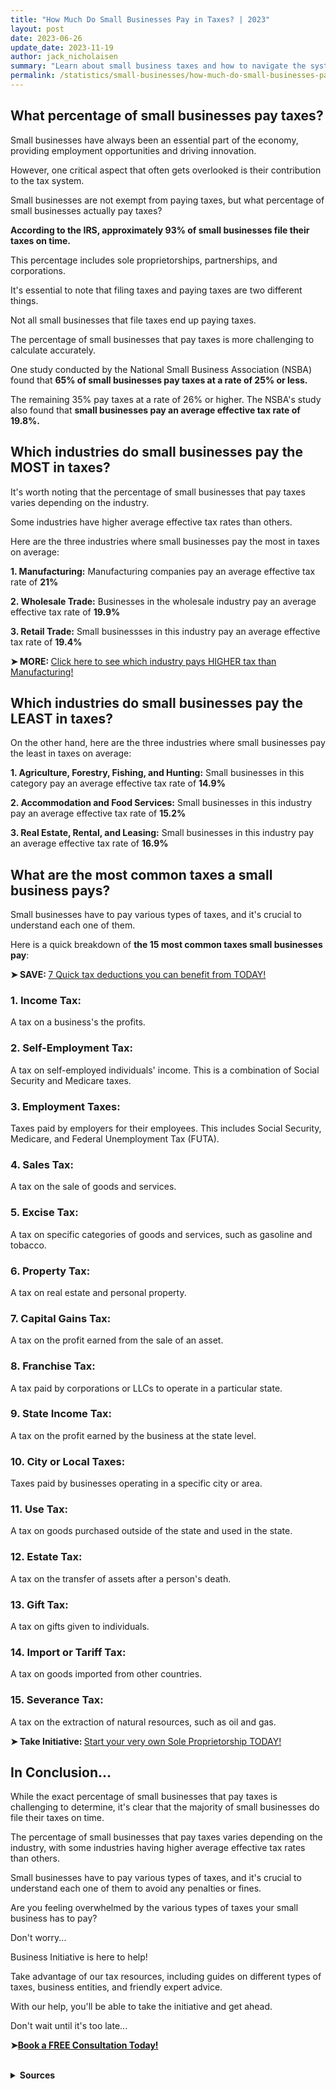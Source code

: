 ```yaml
---
title: "How Much Do Small Businesses Pay in Taxes? | 2023"
layout: post
date: 2023-06-26
update_date: 2023-11-19
author: jack_nicholaisen
summary: "Learn about small business taxes and how to navigate the system with BusinessInitiative.com. Avoid penalties and fines."
permalink: /statistics/small-businesses/how-much-do-small-businesses-pay-in-taxes/
---
```


## What percentage of small businesses pay taxes?

Small businesses have always been an essential part of the economy, providing employment opportunities and driving innovation. 

However, one critical aspect that often gets overlooked is their contribution to the tax system. 

Small businesses are not exempt from paying taxes, but what percentage of small businesses actually pay taxes?

**According to the IRS, approximately 93% of small businesses file their taxes on time.** 

This percentage includes sole proprietorships, partnerships, and corporations. 

It's essential to note that filing taxes and paying taxes are two different things.

Not all small businesses that file taxes end up paying taxes. 

The percentage of small businesses that pay taxes is more challenging to calculate accurately.

One study conducted by the National Small Business Association (NSBA) found that **65% of small businesses pay taxes at a rate of 25% or less.** 

The remaining 35% pay taxes at a rate of 26% or higher. The NSBA's study also found that **small businesses pay an average effective tax rate of 19.8%.**

## Which industries do small businesses pay the MOST in taxes?

It's worth noting that the percentage of small businesses that pay taxes varies depending on the industry. 

Some industries have higher average effective tax rates than others. 

Here are the three industries where small businesses pay the most in taxes on average:

**1.  Manufacturing:** Manufacturing companies pay an average effective tax rate of **21%**

**2.  Wholesale Trade:** Businesses in the wholesale industry pay an average effective tax rate of **19.9%**

**3.  Retail Trade:** Small businessses in this industry pay an average effective tax rate of **19.4%**

<p><b>➤ MORE: </b> <a href="https://www.businessinitiative.org/statistics/small-businesses/average-tax-rate/">Click here to see which industry pays HIGHER tax than Manufacturing!</a></p>

## Which industries do small businesses pay the LEAST in taxes?

On the other hand, here are the three industries where small businesses pay the least in taxes on average:

**1.  Agriculture, Forestry, Fishing, and Hunting:** Small businesses in this category pay an average effective tax rate of **14.9%**

**2.  Accommodation and Food Services:** Small businesses in this industry pay an average effective tax rate of **15.2%**

**3.  Real Estate, Rental, and Leasing:** Small businesses in this industry pay an average effective tax rate of **16.9%**

## What are the most common taxes a small business pays?

Small businesses have to pay various types of taxes, and it's crucial to understand each one of them. 

Here is a quick breakdown of **the 15 most common taxes small businesses pay**:

<p><b>➤ SAVE: </b> <a href="https://www.businessinitiative.org/statistics/small-businesses/tax-deductions/">7 Quick tax deductions you can benefit from TODAY!</a></p>

### 1.  Income Tax:

A tax on a business's the profits.

### 2.  Self-Employment Tax: 

A tax on self-employed individuals' income. This is a combination of Social Security and Medicare taxes.

### 3.  Employment Taxes: 

Taxes paid by employers for their employees. This includes Social Security, Medicare, and Federal Unemployment Tax (FUTA).

### 4.  Sales Tax: 

A tax on the sale of goods and services.

### 5.  Excise Tax: 

A tax on specific categories of goods and services, such as gasoline and tobacco.

### 6.  Property Tax: 

A tax on real estate and personal property.

### 7.  Capital Gains Tax: 

A tax on the profit earned from the sale of an asset.

### 8.  Franchise Tax: 

A tax paid by corporations or LLCs to operate in a particular state.

### 9.  State Income Tax: 

A tax on the profit earned by the business at the state level.

### 10. City or Local Taxes: 

Taxes paid by businesses operating in a specific city or area.

### 11. Use Tax: 

A tax on goods purchased outside of the state and used in the state.

### 12. Estate Tax: 

A tax on the transfer of assets after a person's death.

### 13. Gift Tax: 

A tax on gifts given to individuals.

### 14. Import or Tariff Tax: 

A tax on goods imported from other countries.

### 15. Severance Tax: 

A tax on the extraction of natural resources, such as oil and gas.

<p><b>➤ Take Initiative: </b> <a href="https://www.businessinitiative.org/sole-proprietorship/examples/" target="_blank"> Start your very own Sole Proprietorship TODAY!</a></p>

## In Conclusion... 

While the exact percentage of small businesses that pay taxes is challenging to determine, it's clear that the majority of small businesses do file their taxes on time. 

The percentage of small businesses that pay taxes varies depending on the industry, with some industries having higher average effective tax rates than others. 

Small businesses have to pay various types of taxes, and it's crucial to understand each one of them to avoid any penalties or fines.

Are you feeling overwhelmed by the various types of taxes your small business has to pay? 

Don't worry...

Business Initiative is here to help! 

Take advantage of our tax resources, including guides on different types of taxes, business entities, and friendly expert advice. 

With our help, you'll be able to take the initiative and get ahead.  

Don't wait until it's too late...

<p>
<b>➤<a href="https://calendly.com/businessinitiative/30-minute-consultation-call" target="_blank">Book a FREE  Consultation Today!</a></b>
</p>

<br>
<details>
<summary><b>Sources</b></summary>
<br>
<ul>
    <li><a href="https://www.irs.gov/statistics/irs-taxpayer-compliance-and-burden-research">IRS</a></li>
    <li><a href="https://www.nsba.biz/surveys">National Small Business Association: 2023 Economic Report and 2018 Mid-Year Economic Report</a></li>
    <li><a href="https://www.sba.gov/federal-tax-responsibilities">Small Business Administration</a></li>
</ul>
</details>


